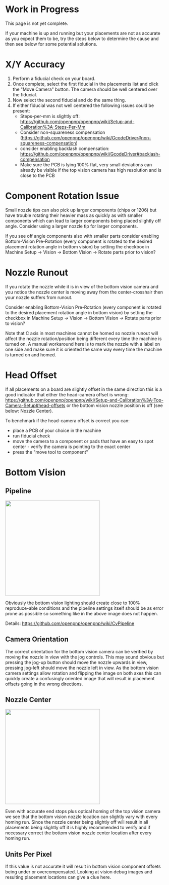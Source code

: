 # Work in Progress
This page is not yet complete. 

If your machine is up and running but your placements are not as accurate as you expect them to be, try the steps below to determine the cause and then see below for some potential solutions.

# X/Y Accuracy
1. Perform a fiducial check on your board.
2. Once complete, select the first fiducial in the placements list and click the "Move Camera" button. The camera should be well centered over the fiducial.
3. Now select the second fiducial and do the same thing.
4. If either fiducial was not well centered the following issues could be present:
   * Steps-per-mm is slightly off: https://github.com/openpnp/openpnp/wiki/Setup-and-Calibration%3A-Steps-Per-Mm
   * Consider non-squareness compensation (https://github.com/openpnp/openpnp/wiki/GcodeDriver#non-squareness-compensation)
   * consider enabling backlash compensation: https://github.com/openpnp/openpnp/wiki/GcodeDriver#backlash-compensation
   * Make sure the PCB is lying 100% flat, very small deviations can already be visible if the top vision camera has high resolution and is close to the PCB

# Component Rotation Issue

Small nozzle tips can also pick up larger components (chips or 1206) but have trouble rotating their heavier mass as quickly as with smaller components which can lead to larger components being placed slightly off angle. Consider using a larger nozzle tip for larger components.

If you see off angle components also with smaller parts consider enabling Bottom-Vision Pre-Rotation (every component is rotated to the desired placement rotation angle in bottom vision) by setting the checkbox in Machine Setup -> Vision -> Bottom Vision -> Rotate parts prior to vision?

# Nozzle Runout

If you rotate the nozzle while it is in view of the bottom vision camera and you notice the nozzle center is moving away from the center-crosshair then your nozzle suffers from runout.

Consider enabling Bottom-Vision Pre-Rotation (every component is rotated to the desired placement rotation angle in bottom vision) by setting the checkbox in Machine Setup -> Vision -> Bottom Vision -> Rotate parts prior to vision?

Note that C axis in most machines cannot be homed so nozzle runout will affect the nozzle rotation/position being different every time the machine is turned on. A manual workaround here is to mark the nozzle with a label on one side and make sure it is oriented the same way every time the machine is turned on and homed.

# Head Offset

If all placements on a board are slightly offset in the same direction this is a good indicator that either the head-camera offset is wrong: https://github.com/openpnp/openpnp/wiki/Setup-and-Calibration%3A-Top-Camera-Setup#head-offsets or the bottom vision nozzle position is off (see below: Nozzle Center).

To benchmark if the head-camera offset is correct you can:
* place a PCB of your choice in the machine
* run fiducial check
* move the camera to a component or pads that have an easy to spot center - verify the camera is pointing to the exact center
* press the "move tool to component"


# Bottom Vision

## Pipeline

<img src="https://user-images.githubusercontent.com/4028409/40357049-463f03f6-5dbb-11e8-8aa5-d36250614689.jpg" width="300">

Obviously the bottom vision lighting should create close to 100% reproduce-able conditions and the pipeline settings itself should be as error prone as possible so something like in the above image does not happen.

Details: https://github.com/openpnp/openpnp/wiki/CvPipeline

## Camera Orientation

The correct orientation for the bottom vision camera can be verified by moving the nozzle in view with the jog controls. This may sound obvious but pressing the jog-up button should move the nozzle upwards in view, pressing jog-left should move the nozzle left in view. As the bottom vision camera settings allow rotation and flipping the image on both axes this can quickly create a confusingly oriented image that will result in placement offsets going in the wrong directions.

## Nozzle Center

<img src="https://user-images.githubusercontent.com/4028409/40356160-9512c506-5db8-11e8-8e60-9b4b9cb29d8c.jpg" width="300">

Even with accurate end stops plus optical homing of the top vision camera we see that the bottom vision nozzle location can slightly vary with every homing run. Since the nozzle center being slightly off will result in all placements being slightly off it is highly recommended to verify and if necessary correct the bottom vision nozzle center location after every homing run.

## Units Per Pixel

If this value is not accurate it will result in bottom vision component offsets being under or overcompensated. Looking at vision debug images and resulting placement locations can give a clue here.